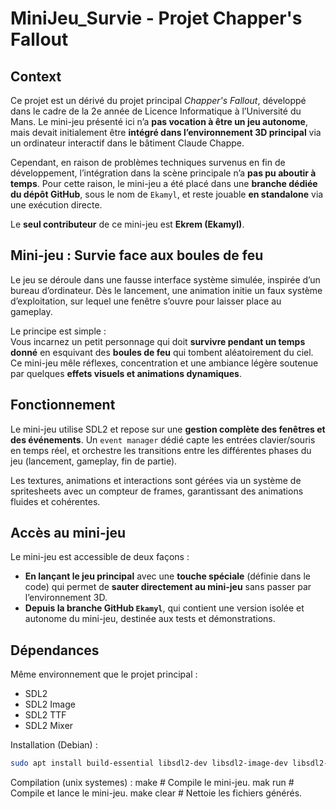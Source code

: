 # MiniJeu_Survie - Projet Chapper's Fallout

## Context

Ce projet est un dérivé du projet principal *Chapper's Fallout*, développé dans le cadre de la 2e année de Licence Informatique à l’Université du Mans. Le mini-jeu présenté ici n’a **pas vocation à être un jeu autonome**, mais devait initialement être **intégré dans l’environnement 3D principal** via un ordinateur interactif dans le bâtiment Claude Chappe.

Cependant, en raison de problèmes techniques survenus en fin de développement, l’intégration dans la scène principale n’a **pas pu aboutir à temps**. Pour cette raison, le mini-jeu a été placé dans une **branche dédiée du dépôt GitHub**, sous le nom de `Ekamyl`, et reste jouable **en standalone** via une exécution directe.

Le **seul contributeur** de ce mini-jeu est **Ekrem (Ekamyl)**.

## Mini-jeu : Survie face aux boules de feu

Le jeu se déroule dans une fausse interface système simulée, inspirée d’un bureau d’ordinateur. Dès le lancement, une animation initie un faux système d’exploitation, sur lequel une fenêtre s’ouvre pour laisser place au gameplay.

Le principe est simple :  
Vous incarnez un petit personnage qui doit **survivre pendant un temps donné** en esquivant des **boules de feu** qui tombent aléatoirement du ciel. Ce mini-jeu mêle réflexes, concentration et une ambiance légère soutenue par quelques **effets visuels et animations dynamiques**.

## Fonctionnement

Le mini-jeu utilise SDL2 et repose sur une **gestion complète des fenêtres et des événements**. Un `event manager` dédié capte les entrées clavier/souris en temps réel, et orchestre les transitions entre les différentes phases du jeu (lancement, gameplay, fin de partie).

Les textures, animations et interactions sont gérées via un système de spritesheets avec un compteur de frames, garantissant des animations fluides et cohérentes.

## Accès au mini-jeu

Le mini-jeu est accessible de deux façons :

- **En lançant le jeu principal** avec une **touche spéciale** (définie dans le code) qui permet de **sauter directement au mini-jeu** sans passer par l’environnement 3D.
- **Depuis la branche GitHub `Ekamyl`**, qui contient une version isolée et autonome du mini-jeu, destinée aux tests et démonstrations.

## Dépendances

Même environnement que le projet principal :

- SDL2
- SDL2 Image
- SDL2 TTF
- SDL2 Mixer

Installation (Debian) :
```sh
sudo apt install build-essential libsdl2-dev libsdl2-image-dev libsdl2-ttf-dev libsdl2-mixer-dev
```

Compilation (unix systemes) :
make            # Compile le mini-jeu.
mak run         # Compile et lance le mini-jeu.
make clear      # Nettoie les fichiers générés.
